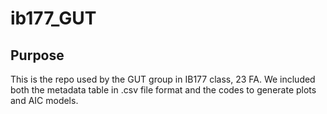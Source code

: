 # ib177_GUT

## Purpose 
This is the repo used by the GUT group in IB177 class, 23 FA. We included both the metadata table in .csv file format and the codes to generate plots and AIC models.
